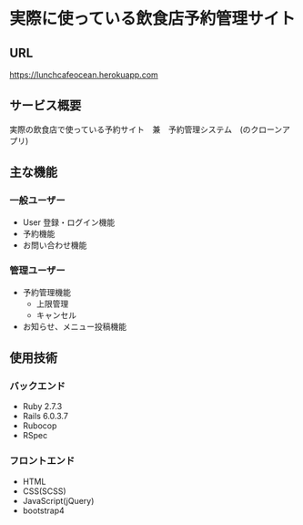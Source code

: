 # 実際に使っている飲食店予約管理サイト

## URL
https://lunchcafeocean.herokuapp.com

## サービス概要
実際の飲食店で使っている予約サイト　兼　予約管理システム　(のクローンアプリ)

## 主な機能

### 一般ユーザー
- User 登録・ログイン機能
- 予約機能
- お問い合わせ機能

### 管理ユーザー
- 予約管理機能
  - 上限管理
  - キャンセル 
- お知らせ、メニュー投稿機能

## 使用技術
### バックエンド
- Ruby 2.7.3
- Rails 6.0.3.7
- Rubocop
- RSpec

### フロントエンド
- HTML
- CSS(SCSS)
- JavaScript(jQuery)
- bootstrap4

